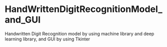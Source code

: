 # HandWrittenDigitRecognitionModel_and_GUI
Handwritten Digit Recognition model by using machine library and deep learning library,  and GUI by using Tkinter
